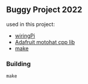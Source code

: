## Buggy Project 2022
  
used in this project: 
* [wiringPi](http://wiringpi.com/download-and-install/)
* [Adafruit motohat cpp lib](https://github.com/tomfclarke/adafruit-motor-hat-cpp-library)
* [make](https://man7.org/linux/man-pages/man1/make.1.html)

### Building

```
make 
```


